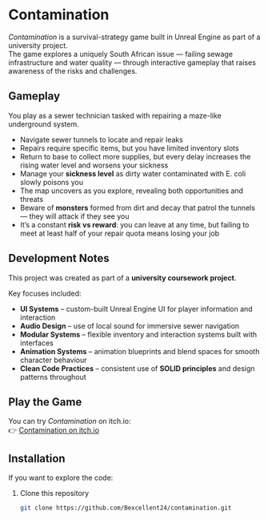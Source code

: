 # Contamination

*Contamination* is a survival-strategy game built in Unreal Engine as part of a university project.  
The game explores a uniquely South African issue — failing sewage infrastructure and water quality — through interactive gameplay that raises awareness of the risks and challenges.

## Gameplay
You play as a sewer technician tasked with repairing a maze-like underground system.  
- Navigate sewer tunnels to locate and repair leaks  
- Repairs require specific items, but you have limited inventory slots  
- Return to base to collect more supplies, but every delay increases the rising water level and worsens your sickness  
- Manage your **sickness level** as dirty water contaminated with E. coli slowly poisons you  
- The map uncovers as you explore, revealing both opportunities and threats  
- Beware of **monsters** formed from dirt and decay that patrol the tunnels — they will attack if they see you  
- It’s a constant **risk vs reward**: you can leave at any time, but failing to meet at least half of your repair quota means losing your job  

## Development Notes
This project was created as part of a **university coursework project**.  

Key focuses included:  
- **UI Systems** – custom-built Unreal Engine UI for player information and interaction  
- **Audio Design** – use of local sound for immersive sewer navigation  
- **Modular Systems** – flexible inventory and interaction systems built with interfaces  
- **Animation Systems** – animation blueprints and blend spaces for smooth character behaviour  
- **Clean Code Practices** – consistent use of **SOLID principles** and design patterns throughout  

## Play the Game
You can try *Contamination* on itch.io:  
👉 [Contamination on itch.io](https://bexcellent-games.itch.io/contamination)

## Installation
If you want to explore the code:
1. Clone this repository  
   ```bash
   git clone https://github.com/Bexcellent24/contamination.git
